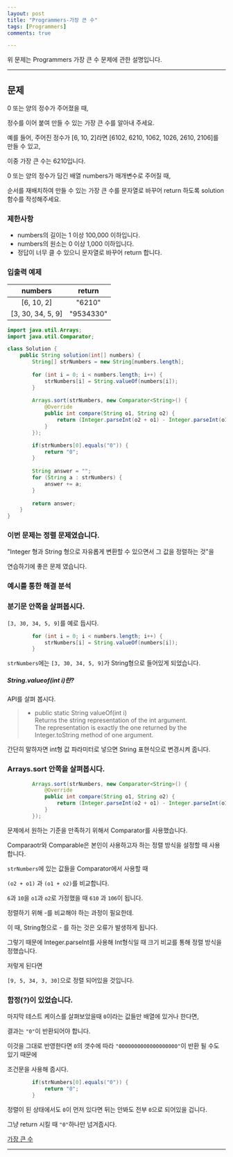 ```yaml
---
layout: post
title: "Programmers-가장 큰 수"
tags: [Programmers]
comments: true

---
```


위 문제는 Programmers 가장 큰 수 문제에 관한 설명입니다.

---

## 문제

0 또는 양의 정수가 주어졌을 때, 

정수를 이어 붙여 만들 수 있는 가장 큰 수를 알아내 주세요.

예를 들어, 주어진 정수가 [6, 10, 2]라면 [6102, 6210, 1062, 1026, 2610, 2106]를 만들 수 있고,
 
이중 가장 큰 수는 6210입니다.

0 또는 양의 정수가 담긴 배열 numbers가 매개변수로 주어질 때, 

순서를 재배치하여 만들 수 있는 가장 큰 수를 문자열로 바꾸어 return 하도록 solution 함수를 작성해주세요.

### 제한사항
   *  numbers의 길이는 1 이상 100,000 이하입니다.
   *  numbers의 원소는 0 이상 1,000 이하입니다.
   *  정답이 너무 클 수 있으니 문자열로 바꾸어 return 합니다.

### 입출력 예제  

|      numbers       |   return | 
| :----------------: | :------: | 
| [6, 10, 2]     	 |  "6210"  | 
| [3, 30, 34, 5, 9]  |"9534330" | 



```java
import java.util.Arrays;
import java.util.Comparator;

class Solution {
	public String solution(int[] numbers) {
		String[] strNumbers = new String[numbers.length];
        
		for (int i = 0; i < numbers.length; i++) {
			strNumbers[i] = String.valueOf(numbers[i]);
		}
        
		Arrays.sort(strNumbers, new Comparator<String>() {
			@Override
			public int compare(String o1, String o2) {
				return (Integer.parseInt(o2 + o1) - Integer.parseInt(o1 + o2));
			}
		});

		if(strNumbers[0].equals("0")) {
            return "0";
		}
		
		String answer = "";
		for (String a : strNumbers) {
			answer += a;
		}
        
		return answer;
	}
}
 ```

### 이번 문제는 정렬 문제였습니다.
 
"Integer 형과 String 형으로 자유롭게 변환할 수 있으면서 그 값을 정렬하는 것"을

연습하기에 좋은 문제 였습니다.
 
### 예시를 통한 해결 분석

### 분기문 안쪽을 살펴봅시다.

`[3, 30, 34, 5, 9]`를 예로 듭시다.

```java
		for (int i = 0; i < numbers.length; i++) {
			strNumbers[i] = String.valueOf(numbers[i]);
		}
```

`strNumbers`에는 `[3, 30, 34, 5, 9]`가 String형으로 들어있게 되었습니다.

##### String.valueof(int i)란?

API를 살펴 봅시다.

> * public static String valueOf(int i)<br>
Returns the string representation of the int argument.<br>
The representation is exactly the one returned by the Integer.toString method of one argument. 

간단히 말하자면 int형 값 파라미터로 넣으면 String 표현식으로 변경시켜 줍니다.

### Arrays.sort 안쪽을 살펴봅시다.

```java
		Arrays.sort(strNumbers, new Comparator<String>() {
			@Override
			public int compare(String o1, String o2) {
				return (Integer.parseInt(o2 + o1) - Integer.parseInt(o1 + o2));
			}
		});

```

문제에서 원하는 기준을 만족하기 위해서 Comparator를 사용했습니다.

Comparaotr와 Comparable은 본인이 사용하고자 하는 정렬 방식을 설정할 때 사용 합니다.

`strNumbers`에 있는 값들을 Comparator에서 사용할 때

`(o2 + o1)` 과 `(o1 + o2)`를 비교합니다. 

`6`과 `10`을 `o1`과 `o2`로 가정했을 때 `610` 과 `106`이 됩니다.

정렬하기 위해 -를 비교해야 하는 과정이 필요한데.

이 때, String형으로 - 를 하는 것은 오류가 발생하게 됩니다.

그렇기 때문에 Integer.parseInt를 사용해 Int형식일 때 크기 비교를 통해 정렬 방식을 정했습니다.

저렇게 된다면 

`[9, 5, 34, 3, 30]`으로 정렬 되어있을 것입니다.

### 함정(?)이 있었습니다.

마지막 테스트 케이스를 살펴보았을때 `0`이라는 값들만 배열에 있거나 한다면,

결과는 `"0"`이 반환되어야 합니다.

이것을 그대로 반영한다면 `0`의 갯수에 따라 `"0000000000000000000"`이 반환 될 수도 있기 때문에

조건문을 사용해 줍시다.

```java 
		if(strNumbers[0].equals("0")) {
            return "0";
		}
```

정렬이 된 상태에서도 `0`이 먼저 있다면 뒤는 안봐도 전부 `0`으로 되어있을 겁니다.

그냥 return 시킬 때 `"0"`하나만 넘겨줍시다.



<a href= "https://programmers.co.kr/learn/courses/30/lessons/42746">가장 큰 수</a>

---
